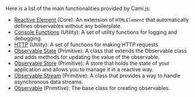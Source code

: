  Here is a list of the main functionalities provided by Cami.js:

 - [Reactive Element](./reactive_element.md) (Core): An extension of `HTMLElement` that automatically defines observables without any boilerplate.
 - [Console Functions](./console_functions.md) (Utility): A set of utility functions for logging and debugging.
 - [HTTP](./http.md) (Utility): A set of functions for making HTTP requests
 - [Observable State](./observable_state.md) (Primitive): A class that extends the Observable class and adds methods for updating the value of the observable.
 - [Observable Store](./observable_store.md) (Primitive): A store that holds the state of your application and allows you to manage it in a reactive way.
 - [Observable Stream](./observable_stream.md) (Primitive): A class that provides a way to handle asynchronous data streams.
 - [Observable](./observable.md) (Primitive): The base class for creating observables.
